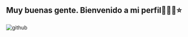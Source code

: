 ## Muy buenas gente. Bienvenido a mi perfil👋👋👋⭐




![github](https://user-images.githubusercontent.com/39442992/176988948-80d45306-35dc-4994-960a-1d2399f79cc8.png)


<!--
**cracka07/cracka07** is a ✨ _special_ ✨ repository because its `README.md` (this file) appears on your GitHub profile.

Here are some ideas to get you started:

- 🔭 I’m currently working on ...
- 🌱 I’m currently learning ...
- 👯 I’m looking to collaborate on ...
- 🤔 I’m looking for help with ...
- 💬 Ask me about ...
- 📫 How to reach me: ...
- 😄 Pronouns: ...
- ⚡ Fun fact: ...
-->
